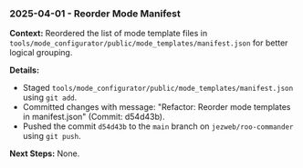 ### 2025-04-01 - Reorder Mode Manifest

**Context:** Reordered the list of mode template files in `tools/mode_configurator/public/mode_templates/manifest.json` for better logical grouping.

**Details:**
- Staged `tools/mode_configurator/public/mode_templates/manifest.json` using `git add`.
- Committed changes with message: "Refactor: Reorder mode templates in manifest.json" (Commit: d54d43b).
- Pushed the commit `d54d43b` to the `main` branch on `jezweb/roo-commander` using `git push`.

**Next Steps:** None.